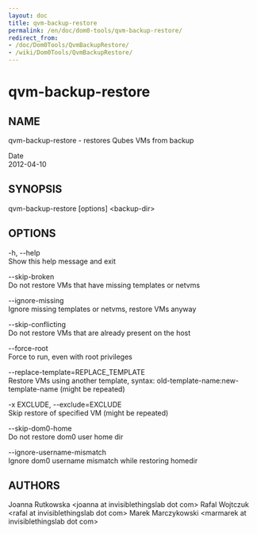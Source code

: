 ```yaml
---
layout: doc
title: qvm-backup-restore
permalink: /en/doc/dom0-tools/qvm-backup-restore/
redirect_from:
- /doc/Dom0Tools/QvmBackupRestore/
- /wiki/Dom0Tools/QvmBackupRestore/
---
```


qvm-backup-restore
==================

NAME
----

qvm-backup-restore - restores Qubes VMs from backup

Date  
2012-04-10

SYNOPSIS
--------

qvm-backup-restore [options] \<backup-dir\>

OPTIONS
-------

-h, --help  
Show this help message and exit

--skip-broken  
Do not restore VMs that have missing templates or netvms

--ignore-missing  
Ignore missing templates or netvms, restore VMs anyway

--skip-conflicting  
Do not restore VMs that are already present on the host

--force-root  
Force to run, even with root privileges

--replace-template=REPLACE\_TEMPLATE  
Restore VMs using another template, syntax: old-template-name:new-template-name (might be repeated)

-x EXCLUDE, --exclude=EXCLUDE  
Skip restore of specified VM (might be repeated)

--skip-dom0-home  
Do not restore dom0 user home dir

--ignore-username-mismatch  
Ignore dom0 username mismatch while restoring homedir

AUTHORS
-------

Joanna Rutkowska \<joanna at invisiblethingslab dot com\>
Rafal Wojtczuk \<rafal at invisiblethingslab dot com\>
Marek Marczykowski \<marmarek at invisiblethingslab dot com\>
